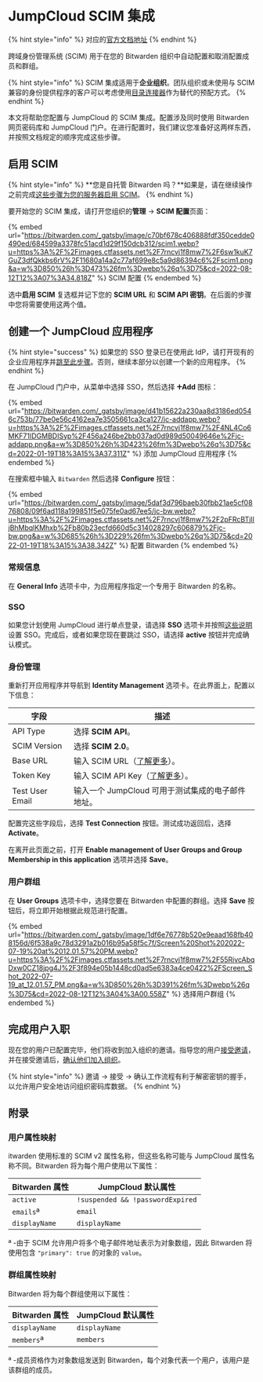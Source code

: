 # JumpCloud SCIM 集成

{% hint style="info" %}
对应的[官方文档地址](https://bitwarden.com/help/jumpcloud-scim-integration/)
{% endhint %}

跨域身份管理系统 (SCIM) 用于在您的 Bitwarden 组织中自动配置和取消配置成员和群组。

{% hint style="info" %}
SCIM 集成适用于**企业组织**。团队组织或未使用与 SCIM 兼容的身份提供程序的客户可以考虑使用[目录连接器](../directory-connector/directory-connector-cli.md)作为替代的预配方式。
{% endhint %}

本文将帮助您配置与 JumpCloud 的 SCIM 集成。配置涉及同时使用 Bitwarden 网页密码库和 JumpCloud 门户。在进行配置时，我们建议您准备好这两样东西，并按照文档规定的顺序完成这些步骤。

## 启用 SCIM <a href="#enable-scim" id="enable-scim"></a>

{% hint style="info" %}
**您是自托管 Bitwarden 吗？**如果是，请在继续操作之前完成[这些步骤为您的服务器启用 SCIM](self-hosting-scim.md)。
{% endhint %}

要开始您的 SCIM 集成，请打开您组织的**管理** → **SCIM 配置**页面：

{% embed url="https://bitwarden.com/_gatsby/image/c70bf678c406888fdf350cedde0490ed/684599a3378fc51acd1d29f150dcb312/scim1.webp?u=https%3A%2F%2Fimages.ctfassets.net%2F7rncvj1f8mw7%2F6sw1kuK7GuZ3dfQkkbs6rV%2F11680a14a2c77af699e8c5a9d86394c6%2Fscim1.png&a=w%3D850%26h%3D473%26fm%3Dwebp%26q%3D75&cd=2022-08-12T12%3A07%3A34.818Z" %}
SCIM 配置
{% endembed %}

选中**启用 SCIM** 复选框并记下您的 **SCIM URL** 和 **SCIM API 密钥**。在后面的步骤中您将需要使用这两个值。

## 创建一个 JumpCloud 应用程序 <a href="#create-a-jumpcloud-app" id="create-a-jumpcloud-app"></a>

{% hint style="success" %}
如果您的 SSO 登录已在使用此 IdP，请打开现有的企业应用程序并[跳至此步骤](jumpcloud-scim-integration.md#enable-provisioning)。否则，继续本部分以创建一个新的应用程序。
{% endhint %}

在 JumpCloud 门户中，从菜单中选择 SSO，然后选择 **🞤Add** 图标：

{% embed url="https://bitwarden.com/_gatsby/image/d41b15622a230aa8d3186ed0546c753b/77be0e56c4162ea7e3505661ca3ca127/jc-addapp.webp?u=https%3A%2F%2Fimages.ctfassets.net%2F7rncvj1f8mw7%2F4NL4Co6MKF71IDGMBDISyp%2F456a246be2bb037ad0d989d50049646e%2Fjc-addapp.png&a=w%3D850%26h%3D423%26fm%3Dwebp%26q%3D75&cd=2022-01-19T18%3A15%3A37.311Z" %}
添加 JumpCloud 应用程序
{% endembed %}

在搜索框中输入 `Bitwarden` 然后选择 **Configure** 按钮：

{% embed url="https://bitwarden.com/_gatsby/image/5daf3d796baeb30fbb21ae5cf0876808/09f6ad118a199851f5e075fe0ad67ee5/jc-bw.webp?u=https%3A%2F%2Fimages.ctfassets.net%2F7rncvj1f8mw7%2F2pFRcBTjlIjBhMbqlKMhxb%2Fb80b23ecfd660d5c314028297c606879%2Fjc-bw.png&a=w%3D685%26h%3D229%26fm%3Dwebp%26q%3D75&cd=2022-01-19T18%3A15%3A38.342Z" %}
配置 Bitwarden
{% endembed %}

### 常规信息 <a href="#general-info" id="general-info"></a>

在 **General Info** 选项卡中，为应用程序指定一个专用于 Bitwarden 的名称。

### SSO

如果您计划使用 JumpCloud 进行单点登录，请选择 **SSO** 选项卡并按照[这些说明](../login-with-sso/implementation-guides/jumpcloud-saml-implementation.md)设置 SSO。完成后，或者如果您现在要跳过 SSO，请选择 **active** 按钮并完成确认模式。

### 身份管理 <a href="#identity-management" id="identity-management"></a>

重新打开应用程序并导航到 **Identity Management** 选项卡。在此界面上，配置以下信息：

| **字段**          | **描述**                                                              |
| --------------- | ------------------------------------------------------------------- |
| API Type        | 选择 **SCIM API**。                                                    |
| SCIM Version    | 选择 **SCIM 2.0**。                                                    |
| Base URL        | 输入 SCIM URL（[了解更多](jumpcloud-scim-integration.md#enable-scim)）。     |
| Token Key       | 输入 SCIM API Key（[了解更多](jumpcloud-scim-integration.md#enable-scim)）。 |
| Test User Email | 输入一个 JumpCloud 可用于测试集成的电子邮件地址。                                      |

配置完这些字段后，选择 **Test Connection** 按钮。测试成功返回后，选择 **Activate**。

在离开此页面之前，打开 **Enable management of User Groups and Group Membership in this application** 选项并选择 **Save**。

### 用户群组 <a href="#user-groups" id="user-groups"></a>

在 **User Groups** 选项卡中，选择您要在 Bitwarden 中配置的群组。选择 **Save** 按钮后，将立即开始根据此规范进行配置。

{% embed url="https://bitwarden.com/_gatsby/image/1df6e76778b520e9eaad168fb408156d/6f538a9c78d3291a2b016b95a58f5c7f/Screen%20Shot%202022-07-19%20at%2012.01.57%20PM.webp?u=https%3A%2F%2Fimages.ctfassets.net%2F7rncvj1f8mw7%2F55RivcAbqDxw0CZ18jpg4J%2F3f894e05b1448cd0ad5e6383a4ce0422%2FScreen_Shot_2022-07-19_at_12.01.57_PM.png&a=w%3D850%26h%3D391%26fm%3Dwebp%26q%3D75&cd=2022-08-12T12%3A04%3A00.558Z" %}
选择用户群组
{% endembed %}

## 完成用户入职 <a href="#finish-user-onboarding" id="finish-user-onboarding"></a>

现在您的用户已配置完毕，他们将收到加入组织的邀请。指导您的用户[接受邀请](../organizations/user-management.md#accept)，并在接受邀请后，[确认他们加入组织](../organizations/user-management.md#confirm)。

{% hint style="info" %}
邀请 → 接受 → 确认工作流程有利于解密密钥的握手，以允许用户安全地访问组织密码库数据。
{% endhint %}

## 附录 <a href="#appendix" id="appendix"></a>

### 用户属性映射 <a href="#user-attribute-mapping" id="user-attribute-mapping"></a>

itwarden 使用标准的 SCIM v2 属性名称，但这些名称可能与 JumpCloud 属性名称不同。Bitwarden 将为每个用户使用以下属性：

| **Bitwarden 属性** | **JumpCloud 默认属性**               |
| ---------------- | -------------------------------- |
| `active`         | `!suspended && !passwordExpired` |
| `emails`ª        | `email`                          |
| `displayName`    | `displayName`                    |

ª -由于 SCIM 允许用户将多个电子邮件地址表示为对象数组，因此 Bitwarden 将使用包含 `"primary": true` 的对象的 `value`。

### 群组属性映射 <a href="#group-attribute-mapping" id="group-attribute-mapping"></a>

Bitwarden 将为每个群组使用以下属性：

| **Bitwarden 属性** | **JumpCloud 默认属性** |
| ---------------- | ------------------ |
| `displayName`    | `displayName`      |
| `members`ª       | `members`          |

ª -成员资格作为对象数组发送到 Bitwarden，每个对象代表一个用户，该用户是该群组的成员。
